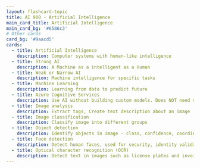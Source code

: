 ```yaml
---
layout: flashcard-topic
title: AI 900 - Artificial Intelligence
main_card_title: Artificial Intelligence
main_card_bg: '#6586c3'
# Other cards
card_bg: '#9aacd5'
cards:
  - title: Artificial Intelligence
    description: Computer systems with human-like intelligence
  - title: Strong AI
    description: A Machine as a intelligent as a Human
  - title: Weak or Narrow AI
    description: Machine intelligence for specific tasks
  - title: Machine Learning
    description: Learning from data to predict future
  - title: Azure Cognitive Services
    description: Use AI without building custom models. Does NOT need machine-learning expertise.
  - title: Image analysis
    description: Extract tags, Create text description about an image
  - title: Image classification
    description: Classify image into different groups
  - title: Object detection
    description: Identify objects in image - class, confidence, coordinates of bounding box
  - title: Face detection
    description: Detect human faces, used for security, identity validation, and tagging
  - title: Optical character recognition (OCR)
    description: Detect text in images such as license plates and invoices
---
```


